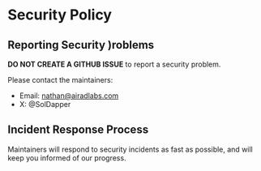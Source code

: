 # Security Policy

<a name="reporting"></a>
## Reporting Security )roblems

**DO NOT CREATE A GITHUB ISSUE** to report a security problem.

Please contact the maintainers:

* Email: nathan@airadlabs.com
* X: @SolDapper

<a name="process"></a>
## Incident Response Process

Maintainers will respond to security incidents as fast as possible, and will keep you informed of our progress.
